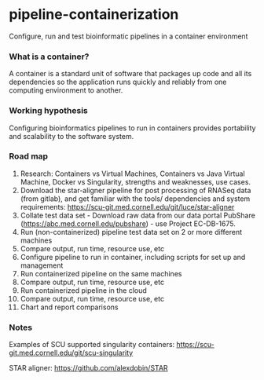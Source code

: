 # pipeline-containerization
Configure, run and test bioinformatic pipelines in a container environment

### What is a container?
A container is a standard unit of software that packages up code and all its dependencies so the application runs quickly and reliably from one computing environment to another.

### Working hypothesis
Configuring bioinformatics pipelines to run in containers provides portability and scalability to the software system.

### Road map
1. Research: Containers vs Virtual Machines, Containers vs Java Virtual Machine, Docker vs Singularity, strengths and weaknesses, use cases.
1. Download the star-aligner pipeline for post processing of RNASeq data (from gitlab), and get familiar with the tools/ dependencies and system requirements: https://scu-git.med.cornell.edu/git/luce/star-aligner
1. Collate test data set - Download raw data from our data portal PubShare (https://abc.med.cornell.edu/pubshare) - use Project EC-DB-1675.
1. Run (non-containerized) pipeline test data set on 2 or more different machines
1. Compare output, run time, resource use, etc
1. Configure pipeline to run in container, including scripts for set up and management
1. Run containerized pipeline on the same machines
1. Compare output, run time, resource use, etc
1. Run containerized pipeline in the cloud
1. Compare output, run time, resource use, etc
1. Chart and report comparisons

### Notes
Examples of SCU supported singularity containers: https://scu-git.med.cornell.edu/git/scu-singularity

STAR aligner: https://github.com/alexdobin/STAR

